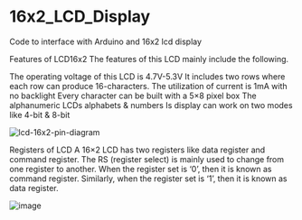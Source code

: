 # 16x2_LCD_Display
Code to interface with Arduino and 16x2 lcd  display

Features of LCD16x2
The features of this LCD mainly include the following.

The operating voltage of this LCD is 4.7V-5.3V
It includes two rows where each row can produce 16-characters.
The utilization of current is 1mA with no backlight
Every character can be built with a 5×8 pixel box
The alphanumeric LCDs alphabets & numbers
Is display can work on two modes like 4-bit & 8-bit

![lcd-16x2-pin-diagram](https://user-images.githubusercontent.com/69182306/209987556-c59cabe4-37b5-4dbd-8530-39fddbd7119e.jpg)


Registers of LCD
A 16×2 LCD has two registers like data register and command register. The RS (register select) is mainly used to change from one register to another. When the register set is ‘0’, then it is known as command register. Similarly, when the register set is ‘1’, then it is known as data register.

![image](https://user-images.githubusercontent.com/69182306/209988708-4b999b1d-8ed2-4e02-8ac9-c1c8440d4c08.png)
